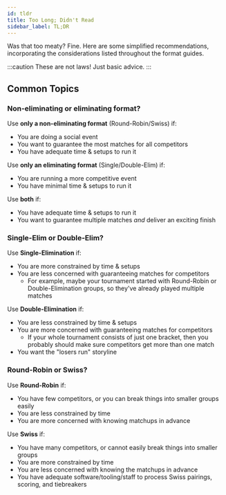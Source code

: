 ```yaml
---
id: tldr
title: Too Long; Didn't Read
sidebar_label: TL;DR
---
```


Was that too meaty?
Fine.
Here are some simplified recommendations, incorporating the considerations listed throughout the format guides.

:::caution
These are not laws! Just basic advice.
:::

## Common Topics

### Non-eliminating or eliminating format?

Use **only a non-eliminating format** (Round-Robin/Swiss) if:

* You are doing a social event
* You want to guarantee the most matches for all competitors
* You have adequate time & setups to run it

Use **only an eliminating format** (Single/Double-Elim) if:

* You are running a more competitive event
* You have minimal time & setups to run it

Use **both** if:

* You have adequate time & setups to run it
* You want to guarantee multiple matches *and* deliver an exciting finish

### Single-Elim or Double-Elim?

Use **Single-Elimination** if:

* You are more constrained by time & setups
* You are less concerned with guaranteeing matches for competitors
  * For example, maybe your tournament started with Round-Robin or Double-Elimination groups, so they've already played multiple matches

Use **Double-Elimination** if:

* You are less constrained by time & setups
* You are more concerned with guaranteeing matches for competitors
  * If your whole tournament consists of just one bracket, then you probably should make sure competitors get more than one match
* You want the "losers run" storyline

### Round-Robin or Swiss?

Use **Round-Robin** if:

* You have few competitors, or you can break things into smaller groups easily
* You are less constrained by time
* You are more concerned with knowing matchups in advance

Use **Swiss** if:

* You have many competitors, or cannot easily break things into smaller groups
* You are more constrained by time
* You are less concerned with knowing the matchups in advance
* You have adequate software/tooling/staff to process Swiss pairings, scoring, and tiebreakers
